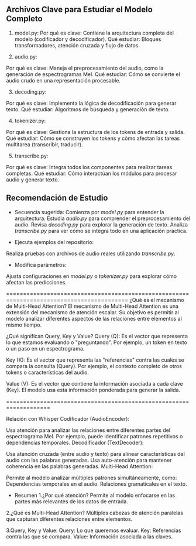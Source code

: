 ## Archivos Clave para Estudiar el Modelo Completo

1. model.py:
Por qué es clave: Contiene la arquitectura completa del modelo (codificador y decodificador).
Qué estudiar: Bloques transformadores, atención cruzada y flujo de datos.

2. audio.py:

Por qué es clave: Maneja el preprocesamiento del audio, como la generación de espectrogramas Mel.
Qué estudiar: Cómo se convierte el audio crudo en una representación procesable.

3. decoding.py:

Por qué es clave: Implementa la lógica de decodificación para generar texto.
Qué estudiar: Algoritmos de búsqueda y generación de texto.

4. tokenizer.py:

Por qué es clave: Gestiona la estructura de los tokens de entrada y salida.
Qué estudiar: Cómo se construyen los tokens y cómo afectan las tareas multitarea (transcribir, traducir).

5. transcribe.py:

Por qué es clave: Integra todos los componentes para realizar tareas completas.
Qué estudiar: Cómo interactúan los módulos para procesar audio y generar texto.


## Recomendación de Estudio
- Secuencia sugerida:
Comienza por *model.py* para entender la arquitectura.
Estudia *audio.py* para comprender el preprocesamiento del audio.
Revisa *decoding.py* para explorar la generación de texto.
Analiza *transcribe.py* para ver cómo se integra todo en una aplicación práctica.

- Ejecuta ejemplos del repositorio:

Realiza pruebas con archivos de audio reales utilizando *transcribe.py*.

- Modifica parámetros:

Ajusta configuraciones en *model.py* o *tokenizer.py* para explorar cómo afectan las predicciones.


==========================================================================================
¿Qué es el mecanismo de Multi-Head Attention?
El mecanismo de Multi-Head Attention es una extensión del mecanismo de atención escalar. Su objetivo es permitir al modelo analizar diferentes aspectos de las relaciones entre elementos al mismo tiempo.

¿Qué significan Query, Key y Value?
Query (Q):
Es el vector que representa lo que estamos evaluando o "preguntando".
Por ejemplo, un token en texto o un paso en un espectrograma.

Key (K):
Es el vector que representa las "referencias" contra las cuales se compara la consulta (Query).
Por ejemplo, el contexto completo de otros tokens o características del audio.

Value (V):
Es el vector que contiene la información asociada a cada clave (Key).
El modelo usa esta información ponderada para generar la salida.

===================================================================

Relación con Whisper
Codificador (AudioEncoder):

Usa atención para analizar las relaciones entre diferentes partes del espectrograma Mel.
Por ejemplo, puede identificar patrones repetitivos o dependencias temporales.
Decodificador (TextDecoder):

Usa atención cruzada (entre audio y texto) para alinear características del audio con las palabras generadas.
Usa auto-atención para mantener coherencia en las palabras generadas.
Multi-Head Attention:

Permite al modelo analizar múltiples patrones simultáneamente, como:
Dependencias temporales en el audio.
Relaciones gramaticales en el texto.

- Resumen
1.¿Por qué atención?
Permite al modelo enfocarse en las partes más relevantes de los datos de entrada.

2.¿Qué es Multi-Head Attention?
Múltiples cabezas de atención paralelas que capturan diferentes relaciones entre elementos.

3.Query, Key y Value:
Query: Lo que queremos evaluar.
Key: Referencias contra las que se compara.
Value: Información asociada a las claves.